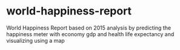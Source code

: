 # world-happiness-report

World Happiness Report based on 2015 analysis by predicting the happiness meter with economy gdp and health life expectancy and visualizing using a map
